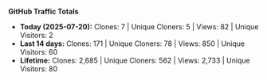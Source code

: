 
**GitHub Traffic Totals**

- **Today (2025-07-20):** Clones: 7 | Unique Cloners: 5 | Views: 82 | Unique Visitors: 2
- **Last 14 days:** Clones: 171 | Unique Cloners: 78 | Views: 850 | Unique Visitors: 60
- **Lifetime:** Clones: 2,685 | Unique Cloners: 562 | Views: 2,733 | Unique Visitors: 80
